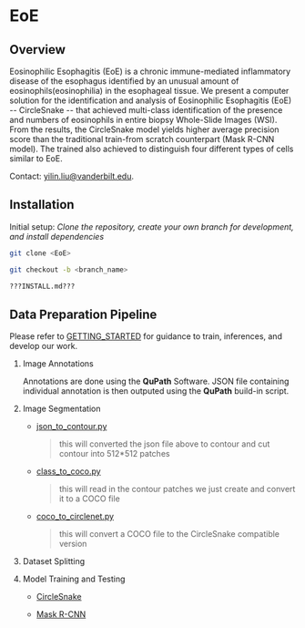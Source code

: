 # EoE

## Overview

Eosinophilic Esophagitis (EoE) is a  chronic immune-mediated inflammatory disease of the esophagus identified by an unusual amount of eosinophils(eosinophilia) in the esophageal tissue. We present a computer solution for the identification and analysis of Eosinophilic Esophagitis (EoE) -- CircleSnake -- that achieved multi-class identification of the presence and numbers of eosinophils in entire biopsy Whole-Slide Images (WSI). From the results, the CircleSnake model yields higher average precision score than the traditional train-from scratch counterpart (Mask R-CNN model). The trained also achieved to distinguish four different types of cells similar to EoE.

Contact: yilin.liu@vanderbilt.edu.

## Installation
Initial setup: _Clone the repository, create your own branch for development, and install dependencies_

  ```sh
  git clone <EoE>
  
  git checkout -b <branch_name>
  
  ???INSTALL.md???
  ```

## Data Preparation Pipeline

  Please refer to [GETTING_STARTED](docs/GETTING_STARTED.md) for guidance to train, inferences, and develop our work.

   1. Image Annotations

      Annotations are done using the **QuPath** Software. JSON file containing individual annotation is then outputed using the **QuPath** build-in script.

   2. Image Segmentation
      - [json_to_contour.py](src/json_to_contour.py)
        > this will converted the json file above to contour and cut contour into 512*512 patches
      
      
      
      - [class_to_coco.py](src/class_to_coco.py)
        > this will read in the contour patches we just create and convert it to a COCO file
      
      
      
      - [coco_to_circlenet.py](src/coco_to_circlenet.py)
        > this will convert a COCO file to the CircleSnake compatible version

  3. Dataset Splitting
  
  4. Model Training and Testing

     - [CircleSnake](https://github.com/hrlblab/CircleSnake)
     
     - [Mask R-CNN](https://github.com/facebookresearch/detectron2)

